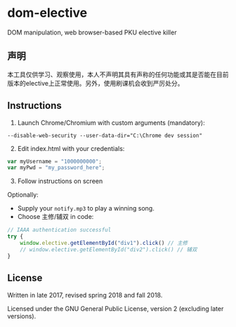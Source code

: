 # dom-elective
DOM manipulation, web browser-based PKU elective killer

## 声明
本工具仅供学习、观察使用，本人不声明其具有声称的任何功能或其是否能在目前版本的elective上正常使用。另外，使用刷课机会收到严厉处分。

## Instructions
1. Launch Chrome/Chromium with custom arguments (mandatory):
```
--disable-web-security --user-data-dir="C:\Chrome dev session"
```

2. Edit index.html with your credentials:
```javascript
var myUsername = "1000000000";
var myPwd = "my_password_here";
```
3. Follow instructions on screen

Optionally:
* Supply your `notify.mp3` to play a winning song.
* Choose 主修/辅双 in code:
```javascript
// IAAA authentication successful
try {
	window.elective.getElementById("div1").click() // 主修
	// window.elective.getElementById("div2").click() // 辅双
}
```

## License
Written in late 2017, revised spring 2018 and fall 2018.

Licensed under the GNU General Public License, version 2 (excluding later versions).